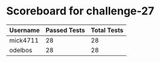 # Scoreboard for challenge-27
| Username   | Passed Tests | Total Tests |
|------------|--------------|-------------|
| mick4711 | 28 | 28 |
| odelbos | 28 | 28 |
